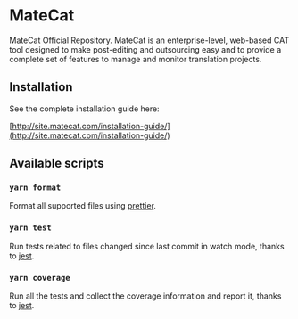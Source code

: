 # MateCat
MateCat Official Repository. MateCat is an enterprise-level, web-based CAT tool designed to make post-editing and outsourcing easy and to provide a complete set of features to manage and monitor translation projects.

## Installation
See the complete installation guide here:

[http://site.matecat.com/installation-guide/](http://site.matecat.com/installation-guide/)

## Available scripts

### `yarn format`

Format all supported files using [prettier](https://prettier.io/).

### `yarn test`

Run tests related to files changed since last commit in watch mode, thanks to [jest](https://jestjs.io/).

### `yarn coverage`

Run all the tests and collect the coverage information and report it, thanks to [jest](https://jestjs.io/).
